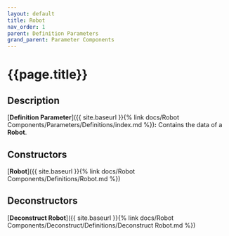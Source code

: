 ```yaml
---
layout: default
title: Robot
nav_order: 1
parent: Definition Parameters
grand_parent: Parameter Components
---
```


# **{{page.title}}**

## **Description**

[**Definition Parameter**]({{ site.baseurl }}{% link docs/Robot Components/Parameters/Definitions/index.md %})**:** 
Contains the data of a **Robot**.

## **Constructors**

[**Robot**]({{ site.baseurl }}{% link docs/Robot Components/Definitions/Robot.md %})


## **Deconstructors**

[**Deconstruct Robot**]({{ site.baseurl }}{% link docs/Robot Components/Deconstruct/Definitions/Deconstruct Robot.md %})
